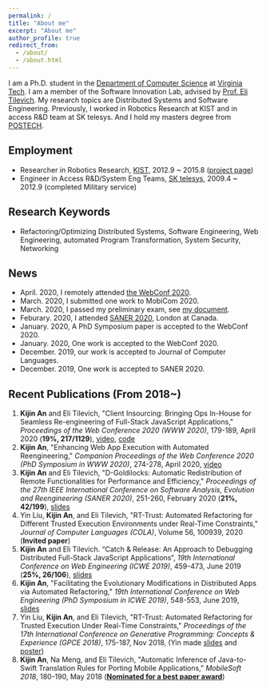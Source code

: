 ```yaml
---
permalink: /
title: "About me"
excerpt: "About me"
author_profile: true
redirect_from: 
  - /about/
  - /about.html
---
```


I am a Ph.D. student in the [Department of Computer Science](https://cs.vt.edu/) at [Virginia Tech](https://vt.edu/). I am a member of the Software Innovation Lab, advised by [Prof. Eli Tilevich](http://people.cs.vt.edu/~tilevich/). My research topics are Distributed Systems and Software Engineering. Previously, I worked in Robotics Research at KIST and in access R&D team at SK telesys. And I hold my masters degree from [POSTECH](http://postech.ac.kr/eng/).


Employment
---
  - Researcher in Robotics Research, [KIST](https://www.kist.re.kr/kist_web/main/), 2012.9 ~ 2015.8 ([project page](http://www.robot-intelligence.kr/index.php/3W_for_HRI))
  - Engineer in Access R&D/System Eng Teams, [SK telesys](http://www.sktelesys.com/eng/), 2009.4 ~ 2012.9 (completed Military service)

Research Keywords
---
  - Refactoring/Optimizing Distributed Systems, Software Engineering, Web Engineering, automated Program Transformation, System Security, Networking

News
---
  - April. 2020, I remotely attended [the WebConf 2020](https://www2020.thewebconf.org).
  - March. 2020, I submitted one work to MobiCom 2020.
  - March. 2020, I passed my preliminary exam, see [my document](./Kijin_An_Prelim_proposal.pdf).
  - Feburary. 2020, I attended [SANER 2020](https://saner2020.csd.uwo.ca), London at Canada.
  - January. 2020, A PhD Symposium paper is accepted to the WebConf 2020.
  - January. 2020, One work is accepted to the WebConf 2020.
  - December. 2019, our work is accepted to Journal of Computer Languages.
  - December. 2019, One work is accepted to SANER 2020.


Recent Publications (From 2018~)
---  
1. **Kijin An** and Eli Tilevich, "Client Insourcing: Bringing Ops In-House for Seamless Re-engineering of Full-Stack JavaScript Applications," *Proceedings of the Web Conference 2020 (WWW 2020)*, 179-189, April 2020 (**19%, 217/1129**), [video](https://youtu.be/69U5Y6HsAOw), [code](https://github.com/kjproj84/JS-RCI)
2. **Kijin An**, "Enhancing Web App Execution with Automated Reengineering," *Companion Proceedings of the Web Conference 2020 (PhD Symposium in WWW 2020)*, 274-278, April 2020, [video](https://youtu.be/EvnTicEUkzU)
3. **Kijin An** and Eli Tilevich, "D-Goldilocks: Automatic Redistribution of Remote Functionalities for Performance and Efficiency," *Proceedings of the 27th IEEE International Conference on Software Analysis, Evolution and Reengineering (SANER 2020)*, 251-260, February 2020 (**21%, 42/199**), [slides](./SANER20_D_Goldilocks.pdf) 
4. Yin Liu, **Kijin An**, and Eli Tilevich,  "RT-Trust: Automated Refactoring for Different Trusted Execution Environments under Real-Time Constraints," *Journal of Computer Languages (COLA)*, Volume 56, 100939, 2020 (**Invited paper**) 
5. **Kijin An** and Eli Tilevich. “Catch & Release: An Approach to Debugging Distributed Full-Stack JavaScript Applications“, *19th International Conference on Web Engineering (ICWE 2019)*, 459-473, June 2019 (**25%, 26/106**), [slides](http://web.geni-pco.com/icwe2019/2Catch_Release_An_Approach_to_Debugging_Distributed_Full-Stack_JavaScript_Applications.pdf)
6. **Kijin An**, "Facilitating the Evolutionary Modifications in Distributed Apps via Automated Refactoring," *19th International Conference on Web Engineering (PhD Symposium in ICWE 2019)*, 548-553, June 2019, [slides](http://web.geni-pco.com/icwe2019/3Facilitating_the_Evolutionary_Modifications_in_Distributed_Apps_via_Automated_Refactoring.pdf)
7. Yin Liu, **Kijin An**, and Eli Tilevich, "RT-Trust: Automated Refactoring for Trusted Execution Under Real-Time Constraints," *Proceedings of the 17th International Conference on Generative Programming: Concepts & Experience (GPCE 2018)*, 175-187, Nov 2018, (Yin made [slides](https://drive.google.com/file/d/1Ucm3oZg4VfYglxhbplEIFLWWB35yWy80/view) and [poster](https://drive.google.com/file/d/1RO3zCYDZHClDxdlkMyO9zhIsmMEar1sa/view))
8. **Kijin An**, Na Meng, and Eli Tilevich, "Automatic Inference of Java-to-Swift Translation Rules for Porting Mobile Applications,” *MobileSoft 2018*, 180-190, May 2018 ([**Nominated for a best paper award**](https://www.icse2018.org/details/mobilesoft-2018-papers/6/Automatic-Inference-of-Java-to-Swift-Translation-Rules-for-Porting-Mobile-Application))
